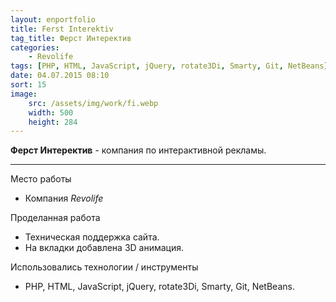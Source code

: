 ```yaml
---
layout: enportfolio
title: Ferst Interektiv
tag_title: Ферст Интеректив
categories:
    - Revolife
tags: [PHP, HTML, JavaScript, jQuery, rotate3Di, Smarty, Git, NetBeans]
date: 04.07.2015 08:10
sort: 15
image: 
    src: /assets/img/work/fi.webp 
    width: 500
    height: 284
---
```


**Ферст Интеректив** - компания по интерактивной рекламы.

---

Место работы

* Компания _Revolife_

Проделанная работа

* Техническая поддержка сайта.
* На вкладки добавлена 3D анимация.

Использовались технологии / инструменты

* PHP, HTML, JavaScript, jQuery, rotate3Di, Smarty, Git, NetBeans.
